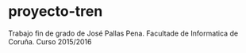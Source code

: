 # proyecto-tren
Trabajo fin de grado de José Pallas Pena. Facultade de Informatica de Coruña. Curso 2015/2016
